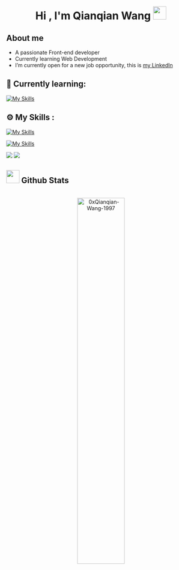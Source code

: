 <h1 align="center"><b>Hi , I'm Qianqian Wang </b><img src="https://media.giphy.com/media/hvRJCLFzcasrR4ia7z/giphy.gif" width="35"></h1>


## **About me**

- A passionate Front-end developer
- Currently learning Web Development
- I’m currently open for a new job opportunity, this is [my LinkedIn](https://www.linkedin.com/in/qianqian-wang-1425341b4/)

## 📖 Currently learning:

[![My Skills](https://skillicons.dev/icons?i=typescript,firebase,prisma)](https://skillicons.dev)

## ⚙️ My Skills :

[![My Skills](https://skillicons.dev/icons?i=html,css,js,c,cpp,vite,react,tailwind,nodejs,express)](https://skillicons.dev)

[![My Skills](https://skillicons.dev/icons?i=mongodb,mysql)](https://skillicons.dev)

<img src="https://skillicons.dev/icons?i=github&theme=dark" />

<img src="https://skillicons.dev/icons?i=figma&theme=dark" />


## <img src="https://media.giphy.com/media/iY8CRBdQXODJSCERIr/giphy.gif" width="35"><b> Github Stats </b>

<br>

<div align="center">

<a href="https://github.com/Wqq1997">

  <img src="https://github-readme-stats.vercel.app/api?username=Qianqian-Wang-1997&show_icons=true&locale=en&layout=compact&line_height=20&title_color=7A7ADB&icon_color=2234AE&text_color=D3D3D3&bg_color=0,000000,130F40" width="50%"  alt="0xQianqian-Wang-1997"/>

</a>
</div>

<br>
<br>
<br>
